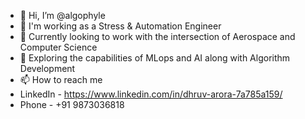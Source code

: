 - 👋 Hi, I’m @algophyle  
- 👀 I'm working as a Stress & Automation Engineer
- 🌱 Currently looking to work with the intersection of Aerospace and Computer Science
- 💞️ Exploring the capabilities of MLops and AI along with Algorithm Development
- 📫 How to reach me 
- LinkedIn - https://www.linkedin.com/in/dhruv-arora-7a785a159/
- Phone - +91 9873036818 

<!---
DhruvArora1201/DhruvArora1201 is a ✨ special ✨ repository because its `README.md` (this file) appears on your GitHub profile.
You can click the Preview link to take a look at your changes.
--->
